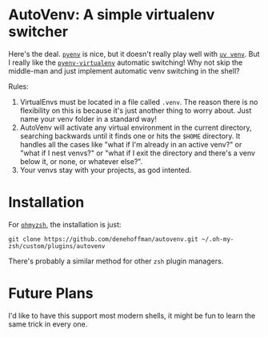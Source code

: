 # AutoVenv: A simple virtualenv switcher

Here's the deal. [`pyenv`](https://github.com/pyenv/pyenv) is nice, but it doesn't really play well with [`uv venv`](https://github.com/astral-sh/uv). But I really like the [`pyenv-virtualenv`](https://github.com/pyenv/pyenv-virtualenv) automatic switching! Why not skip the middle-man and just implement automatic venv switching in the shell?

Rules:
1. VirtualEnvs must be located in a file called `.venv`. The reason there is no flexibility on this is because it's just another thing to worry about. Just name your venv folder in a standard way!
2. AutoVenv will activate any virtual environment in the current directory, searching backwards until it finds one or hits the `$HOME` directory. It handles all the cases like "what if I'm already in an active venv?" or "what if I nest venvs?" or "what if I exit the directory and there's a venv below it, or none, or whatever else?".
3. Your venvs stay with your projects, as god intented.

# Installation

For [`ohmyzsh`](https://github.com/ohmyzsh/ohmyzsh), the installation is just:
```shell
git clone https://github.com/denehoffman/autovenv.git ~/.oh-my-zsh/custom/plugins/autovenv
```
There's probably a similar method for other `zsh` plugin managers.

# Future Plans

I'd like to have this support most modern shells, it might be fun to learn the same trick in every one.
